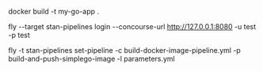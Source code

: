 docker build -t my-go-app .

fly --target stan-pipelines login --concourse-url http://127.0.0.1:8080 -u test -p test

fly -t stan-pipelines set-pipeline -c build-docker-image-pipeline.yml -p build-and-push-simplego-image -l parameters.yml
